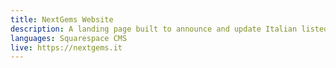 ```yaml
---
title: NextGems Website
description: A landing page built to announce and update Italian listed companies about the NextGems conference.
languages: Squarespace CMS
live: https://nextgems.it
---
```

